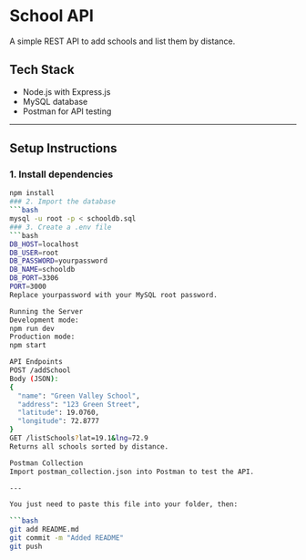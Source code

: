 # School API

A simple REST API to add schools and list them by distance.

## Tech Stack
- Node.js with Express.js
- MySQL database
- Postman for API testing

---

## Setup Instructions

### 1. Install dependencies
```bash
npm install
### 2. Import the database
```bash
mysql -u root -p < schooldb.sql
### 3. Create a .env file
```bash
DB_HOST=localhost
DB_USER=root
DB_PASSWORD=yourpassword
DB_NAME=schooldb
DB_PORT=3306
PORT=3000
Replace yourpassword with your MySQL root password.

Running the Server
Development mode:
npm run dev
Production mode:
npm start

API Endpoints
POST /addSchool
Body (JSON):
{
  "name": "Green Valley School",
  "address": "123 Green Street",
  "latitude": 19.0760,
  "longitude": 72.8777
}
GET /listSchools?lat=19.1&lng=72.9
Returns all schools sorted by distance.

Postman Collection
Import postman_collection.json into Postman to test the API.

---

You just need to paste this file into your folder, then:  

```bash
git add README.md
git commit -m "Added README"
git push
